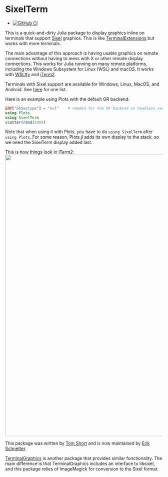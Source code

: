 # SixelTerm

* [![GitHub
  CI](https://github.com/eschnett/SixelTerm.jl/workflows/CI/badge.svg)](https://github.com/eschnett/SixelTerm.jl/actions)

This is a quick-and-dirty Julia package to display graphics inline on 
terminals that support [Sixel](https://en.wikipedia.org/wiki/Sixel) graphics. 
This is like [TerminalExtensions](https://github.com/Keno/TerminalExtensions.jl)
but works with more terminals.

The main advantage of this approach is having usable graphics on remote 
connections without having to mess with X or other remote display
connections. This works for Julia running on many remote platforms, 
including the Windows Subsystem for Linux (WSL) and macOS. It works with
[WSLtty](https://github.com/mintty/wsltty) and [iTerm2](https://iterm2.com).

Terminals with Sixel support are available for Windows, Linux, MacOS, and Android. 
See [here](https://github.com/saitoha/libsixel/blob/master/README.md#terminal-requirements)
for one list.

Here is an example using Plots with the default GR backend:

```julia
ENV["GKSwstype"] = "nul"    # needed for the GR backend on headless servers
using Plots
using SixelTerm
scatter(rand(100))
```
Note that when using it with Plots, you have to do `using SixelTerm` after `using Plots`.
For some reason, Plots.jl adds its own display to the stack, so we need the SixelTerm
display added last.

This is how things look in iTerm2:
<img src="https://raw.githubusercontent.com/eschnett/SixelTerm.jl/master/demo.png" width=900px></img>

This package was written by [Tom Short](https://github.com/tshort) and
is now maintained by [Erik Schnetter](https://github.com/eschnett).

[TerminalGraphics](https://github.com/m-j-w/TerminalGraphics.jl) is another package that
provides similar functionality. The main difference is that TerminalGraphics includes an
interface to libsixel, and this package relies of ImageMagick for conversion to the Sixel
format. 
